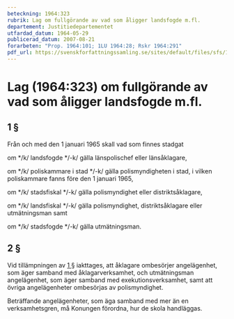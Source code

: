 ```yaml
---
beteckning: 1964:323
rubrik: Lag om fullgörande av vad som åligger landsfogde m.fl.
departement: Justitiedepartementet
utfardad_datum: 1964-05-29
publicerad_datum: 2007-08-21
forarbeten: "Prop. 1964:101; 1LU 1964:28; Rskr 1964:291"
pdf_url: https://svenskforfattningssamling.se/sites/default/files/sfs/1964-05/SFS1964-323.pdf
---
```


# Lag (1964:323) om fullgörande av vad som åligger landsfogde m.fl.

## 1 §

Från och med den 1 januari 1965 skall vad som finnes stadgat

om */k/ landsfogde */-k/ gälla länspolischef eller länsåklagare,

om */k/ poliskammare i stad */-k/ gälla polismyndigheten i stad, i vilken poliskammare fanns före den 1 januari 1965,

om */k/ stadsfiskal */-k/ gälla polismyndighet eller distriktsåklagare,

om */k/ landsfiskal */-k/ gälla polismyndighet, distriktsåklagare eller utmätningsman samt

om */k/ stadsfogde */-k/ gälla utmätningsman.

## 2 §

Vid tillämpningen av [1 §](#1) iakttages, att åklagare ombesörjer angelägenhet, som äger samband med åklagarverksamhet, och utmätningsman angelägenhet, som äger samband med exekutionsverksamhet, samt att övriga angelägenheter ombesörjas av polismyndighet.

Beträffande angelägenheter, som äga samband med mer än en verksamhetsgren, må Konungen förordna, hur de skola handläggas.